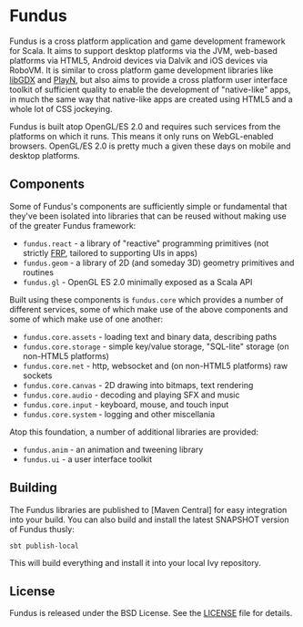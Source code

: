 # Fundus

Fundus is a cross platform application and game development framework for Scala. It aims to support
desktop platforms via the JVM, web-based platforms via HTML5, Android devices via Dalvik and iOS
devices via RoboVM. It is similar to cross platform game development libraries like [libGDX] and
[PlayN], but also aims to provide a cross platform user interface toolkit of sufficient quality to
enable the development of "native-like" apps, in much the same way that native-like apps are
created using HTML5 and a whole lot of CSS jockeying.

Fundus is built atop OpenGL/ES 2.0 and requires such services from the platforms on which it runs.
This means it only runs on WebGL-enabled browsers. OpenGL/ES 2.0 is pretty much a given these days
on mobile and desktop platforms.

## Components

Some of Fundus's components are sufficiently simple or fundamental that they've been isolated into
libraries that can be reused without making use of the greater Fundus framework:

  * `fundus.react` - a library of "reactive" programming primitives (not strictly [FRP], tailored to
                     supporting UIs in apps)
  * `fundus.geom`  - a library of 2D (and someday 3D) geometry primitives and routines
  * `fundus.gl`    - OpenGL ES 2.0 minimally exposed as a Scala API

Built using these components is `fundus.core` which provides a number of different services, some
of which make use of the above components and some of which make use of one another:

  * `fundus.core.assets` - loading text and binary data, describing paths
  * `fundus.core.storage` - simple key/value storage, "SQL-lite" storage (on non-HTML5 platforms)
  * `fundus.core.net` - http, websocket and (on non-HTML5 platforms) raw sockets
  * `fundus.core.canvas` - 2D drawing into bitmaps, text rendering
  * `fundus.core.audio` - decoding and playing SFX and music
  * `fundus.core.input` - keyboard, mouse, and touch input
  * `fundus.core.system` - logging and other miscellania

Atop this foundation, a number of additional libraries are provided:

  * `fundus.anim` - an animation and tweening library
  * `fundus.ui` - a user interface toolkit

## Building

The Fundus libraries are published to [Maven Central] for easy integration into your build. You can
also build and install the latest SNAPSHOT version of Fundus thusly:

    sbt publish-local

This will build everything and install it into your local Ivy repository.

## License

Fundus is released under the BSD License. See the [LICENSE] file for details.

[libGDX]: https://github.com/libgdx/libgdx
[PlayN]: https://code.google.com/p/playn/
[FRP]: http://en.wikipedia.org/wiki/Functional_reactive_programming
[LICENSE]: https://github.com/samskivert/fundus/blob/master/LICENSE
